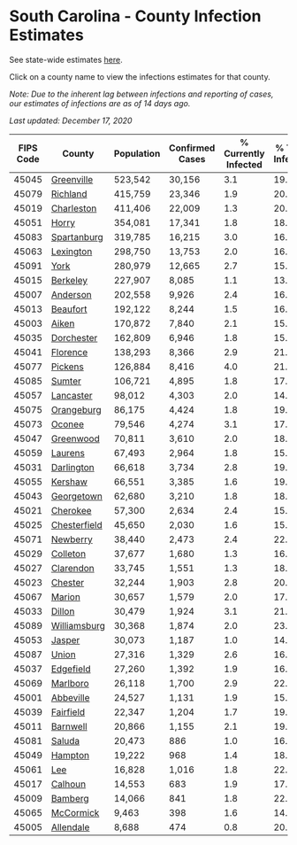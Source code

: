 # South Carolina - County Infection Estimates

See state-wide estimates [here](/infections/us-sc).

Click on a county name to view the infections estimates for that county.

*Note: Due to the inherent lag between infections and reporting of cases, our estimates of infections are as of 14 days ago.*

*Last updated: December 17, 2020*

|   FIPS Code |                       County |   Population |   Confirmed Cases |   % Currently Infected |   % Total Infected |
|-------------|------------------------------|--------------|-------------------|------------------------|--------------------|
|       45045 |     [Greenville](greenville) |      523,542 |            30,156 |                    3.1 |               19.9 |
|       45079 |         [Richland](richland) |      415,759 |            23,346 |                    1.9 |               20.5 |
|       45019 |     [Charleston](charleston) |      411,406 |            22,009 |                    1.3 |               20.8 |
|       45051 |               [Horry](horry) |      354,081 |            17,341 |                    1.8 |               18.1 |
|       45083 |   [Spartanburg](spartanburg) |      319,785 |            16,215 |                    3.0 |               16.7 |
|       45063 |       [Lexington](lexington) |      298,750 |            13,753 |                    2.0 |               16.1 |
|       45091 |                 [York](york) |      280,979 |            12,665 |                    2.7 |               15.0 |
|       45015 |         [Berkeley](berkeley) |      227,907 |             8,085 |                    1.1 |               13.4 |
|       45007 |         [Anderson](anderson) |      202,558 |             9,926 |                    2.4 |               16.2 |
|       45013 |         [Beaufort](beaufort) |      192,122 |             8,244 |                    1.5 |               16.2 |
|       45003 |               [Aiken](aiken) |      170,872 |             7,840 |                    2.1 |               15.0 |
|       45035 |     [Dorchester](dorchester) |      162,809 |             6,946 |                    1.8 |               15.5 |
|       45041 |         [Florence](florence) |      138,293 |             8,366 |                    2.9 |               21.4 |
|       45077 |           [Pickens](pickens) |      126,884 |             8,416 |                    4.0 |               21.3 |
|       45085 |             [Sumter](sumter) |      106,721 |             4,895 |                    1.8 |               17.5 |
|       45057 |       [Lancaster](lancaster) |       98,012 |             4,303 |                    2.0 |               14.8 |
|       45075 |     [Orangeburg](orangeburg) |       86,175 |             4,424 |                    1.8 |               19.4 |
|       45073 |             [Oconee](oconee) |       79,546 |             4,274 |                    3.1 |               17.2 |
|       45047 |       [Greenwood](greenwood) |       70,811 |             3,610 |                    2.0 |               18.2 |
|       45059 |           [Laurens](laurens) |       67,493 |             2,964 |                    1.8 |               15.8 |
|       45031 |     [Darlington](darlington) |       66,618 |             3,734 |                    2.8 |               19.3 |
|       45055 |           [Kershaw](kershaw) |       66,551 |             3,385 |                    1.6 |               19.3 |
|       45043 |     [Georgetown](georgetown) |       62,680 |             3,210 |                    1.8 |               18.6 |
|       45021 |         [Cherokee](cherokee) |       57,300 |             2,634 |                    2.4 |               15.0 |
|       45025 | [Chesterfield](chesterfield) |       45,650 |             2,030 |                    1.6 |               15.8 |
|       45071 |         [Newberry](newberry) |       38,440 |             2,473 |                    2.4 |               22.1 |
|       45029 |         [Colleton](colleton) |       37,677 |             1,680 |                    1.3 |               16.2 |
|       45027 |       [Clarendon](clarendon) |       33,745 |             1,551 |                    1.3 |               18.4 |
|       45023 |           [Chester](chester) |       32,244 |             1,903 |                    2.8 |               20.5 |
|       45067 |             [Marion](marion) |       30,657 |             1,579 |                    2.0 |               17.9 |
|       45033 |             [Dillon](dillon) |       30,479 |             1,924 |                    3.1 |               21.5 |
|       45089 | [Williamsburg](williamsburg) |       30,368 |             1,874 |                    2.0 |               23.1 |
|       45053 |             [Jasper](jasper) |       30,073 |             1,187 |                    1.0 |               14.6 |
|       45087 |               [Union](union) |       27,316 |             1,329 |                    2.6 |               16.3 |
|       45037 |       [Edgefield](edgefield) |       27,260 |             1,392 |                    1.9 |               16.9 |
|       45069 |         [Marlboro](marlboro) |       26,118 |             1,700 |                    2.9 |               22.3 |
|       45001 |       [Abbeville](abbeville) |       24,527 |             1,131 |                    1.9 |               15.9 |
|       45039 |       [Fairfield](fairfield) |       22,347 |             1,204 |                    1.7 |               19.6 |
|       45011 |         [Barnwell](barnwell) |       20,866 |             1,155 |                    2.1 |               19.2 |
|       45081 |             [Saluda](saluda) |       20,473 |               886 |                    1.0 |               16.5 |
|       45049 |           [Hampton](hampton) |       19,222 |               968 |                    1.4 |               18.2 |
|       45061 |                   [Lee](lee) |       16,828 |             1,016 |                    1.8 |               22.6 |
|       45017 |           [Calhoun](calhoun) |       14,553 |               683 |                    1.9 |               17.1 |
|       45009 |           [Bamberg](bamberg) |       14,066 |               841 |                    1.8 |               22.9 |
|       45065 |       [McCormick](mccormick) |        9,463 |               398 |                    1.6 |               14.4 |
|       45005 |       [Allendale](allendale) |        8,688 |               474 |                    0.8 |               20.5 |